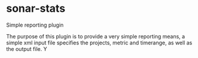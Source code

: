 sonar-stats
===========

Simple reporting plugin

The purpose of this plugin is to provide a very simple reporting means, a simple xml input file specifies the projects, metric
and timerange, as well as the output file. Y
